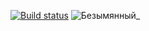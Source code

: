 [![Build status](https://ci.appveyor.com/api/projects/status/857t0i1jjr2yiafp?svg=true)](https://ci.appveyor.com/project/EkaterinaEv/allure)
![Безымянный_](https://github.com/EkaterinaEv/Allure/assets/135538938/1caae804-09dc-4197-9534-6f0088784429)


